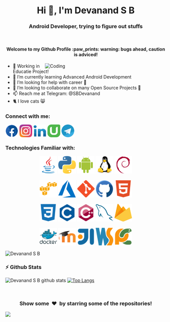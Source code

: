 <h1 align="center">Hi 👋, I'm Devanand S B</h1>
<h3 align="center">Android Developer, trying to figure out stuffs</h3>
<br>
<h4 align="center">Welcome to my Github Profile :paw_prints: <b>warning</b>: bugs ahead, caution is adviced!</h4>

<img align="right" alt="Coding" width="380" src="https://th.bing.com/th/id/R7aac0a65c2f22ba34702ab7413afd7aa?rik=3QLaVVVlQ8ByPQ&riu=http%3A%2F%2Fperfonec.com%2Fwp-content%2Fuploads%2F2019%2F03%2Fhome-gif.gif&ehk=t5qZ3Kod64AaXvjumGsEYHoPvBh7swqcZROIBTCNiow%3D&risl=&pid=ImgRaw">


- 🔭 Working in Educatie Project!
- 🌱 I’m currently learning Advanced Android Development
- 🤔 I’m looking for help with career 🏢
- 👯 I’m looking to collaborate on many Open Source Projects 💖
- 📫 Reach me at Telegram: @SBDevanand
- 🐈 I love cats 😸

<h3 align="left">Connect with me:</h3>

<p align="left">
<a href="https://www.facebook.com/sbdevanand" target="blank"><img align="center" src="./facebook.svg" alt="Facebook" height="40" width="40" /></a>
<a href="https://www.instagram.com/developer_deva/" target="blank"><img align="center" src="./instagram.svg" alt="Instagram" height="40" width="40" /></a>
<a href="https://in.linkedin.com/in/sbdevanand" target="blank"><img align="center" src="./linkedin.svg" alt="LinkedIn" height="40" width="40" /></a>
<a href="https://www.udemy.com/user/devanand-s-b-5/" target="blank"><img align="center" src="./udemy.svg" alt="Udemy" height="40" width="40" /></a>
<a href="https://t.me/SBDevanand" target="blank"><img align="center" src="./telegram.svg" alt="Buy me a Coffee" height="40" width="40" /></a>
</p>

<h3 align="left">Technologies Familiar with: </h3>

<p align="center">
       <img src="./java.svg" alt="java" width="55" height="55" margin-right="10px"/>
      <img src="./python.svg" alt="python" width="55" height="55" margin-right="10px"/>
      <img src="./android.svg" alt="android" width="55" height="55" margin-right="10px"/>
      <img src="./linux.svg" alt="Linux" width="55" height="55" margin-right="10px"/>
      <img src="./debian.svg" alt="Debian" width="55" height="55" margin-right="10px"/>
   <br/><br/>
      <img src="./aws.svg" alt="aws" width="55" height="55" margin-right="10px"/>
      <img src="./azure.svg" alt="azure" width="55" height="55" margin-right="10px"/>
      <img src="./git.svg" alt="git" width="55" height="55" margin-right="10px"/>
      <img src="./github.svg" alt="GitHub" width="55" height="55" margin-right="10px"/> 
      <img src="./html.svg" alt="HTML" width="55" height="55" margin-right="10px"/> 
   <br/><br/>
      <img src="./css.svg" alt="CSS" width="55" height="55" margin-right="10px"/>
      <img src="./c.svg" alt="C" width="55" height="55" margin-right="10px"/>
      <img src="./cpp.svg" alt="C++" width="55" height="55" margin-right="10px"/>
      <img src="./mysql.svg" alt="mysql" width="55" height="55" margin-right="10px"/>
      <img src="./firebase.svg" alt="firebase" width="55" height="55" margin-right="10px"/>
   <br/><br/>
      <img src="./docker.svg" alt="docker" width="55" height="55" margin-right="10px"/>      
      <img src="./moodle.svg" alt="moodle" width="55" height="55" margin-right="10px"/>
      <img src="./intellij.svg" alt="Intellij" width="55" height="55" margin-right="10px"/>
      <img src="./webstorm.svg" alt="WebStorm" width="55" height="55" margin-right="10px"/>
      <img src="./pycharm.svg" alt="PyCharm" width="55" height="55" margin-right="10px"/> 
</p>

<p align="left"><img src="https://komarev.com/ghpvc/?username=DevanandSB&label=Profile%20views&color=129e00&style=plastic" alt="Devanand S B" /></p>

### :zap: Github Stats

![Devanand S B github stats](https://github-readme-stats.vercel.app/api?username=DevanandSB&show_icons=true&title_color=ffc857&icon_color=8ac926&text_color=daf7dc&bg_color=151515&hide=["stars"]) [![Top Langs](https://github-readme-stats.vercel.app/api/top-langs/?username=DevanandSB&layout=compact&text_color=daf7dc&bg_color=151515)](https://github.com/santoshsandhu/github-readme-stats)

<br />

<div align="center">
<h3 align="center">Show some &nbsp;❤️&nbsp; by starring some of the repositories!</h3>
</div><img src="https://github.com/punitkmryh/punitkmryh/blob/master/wave.svg" />
